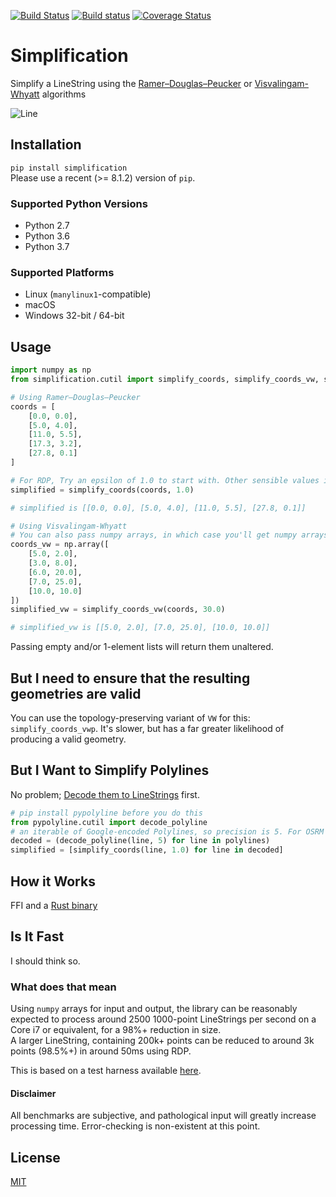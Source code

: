 [![Build Status](https://travis-ci.org/urschrei/simplification.svg?branch=master)](https://travis-ci.org/urschrei/simplification) [![Build status](https://ci.appveyor.com/api/projects/status/0n7d5iwb3uqhsos6/branch/master?svg=true)](https://ci.appveyor.com/project/urschrei/simplification/branch/master) [![Coverage Status](https://coveralls.io/repos/github/urschrei/simplification/badge.svg?branch=master)](https://coveralls.io/github/urschrei/simplification?branch=master)

# Simplification
Simplify a LineString using the [Ramer–Douglas–Peucker](https://en.wikipedia.org/wiki/Ramer–Douglas–Peucker_algorithm) or [Visvalingam-Whyatt](https://bost.ocks.org/mike/simplify/) algorithms

![Line](https://cdn.rawgit.com/urschrei/rdp/6c84264fd9cdc0b8fdf974fc98e51fea4834ed05/rdp.svg)  

## Installation
`pip install simplification`  
Please use a recent (>= 8.1.2) version of `pip`.

### Supported Python Versions
- Python 2.7
- Python 3.6
- Python 3.7

### Supported Platforms
- Linux (`manylinux1`-compatible)
- macOS
- Windows 32-bit / 64-bit

## Usage
```python
import numpy as np
from simplification.cutil import simplify_coords, simplify_coords_vw, simplify_coords_vwp

# Using Ramer–Douglas–Peucker
coords = [
    [0.0, 0.0],
    [5.0, 4.0],
    [11.0, 5.5],
    [17.3, 3.2],
    [27.8, 0.1]
]

# For RDP, Try an epsilon of 1.0 to start with. Other sensible values include 0.01, 0.001
simplified = simplify_coords(coords, 1.0)

# simplified is [[0.0, 0.0], [5.0, 4.0], [11.0, 5.5], [27.8, 0.1]]

# Using Visvalingam-Whyatt
# You can also pass numpy arrays, in which case you'll get numpy arrays back
coords_vw = np.array([
    [5.0, 2.0],
    [3.0, 8.0],
    [6.0, 20.0],
    [7.0, 25.0],
    [10.0, 10.0]
])
simplified_vw = simplify_coords_vw(coords, 30.0)

# simplified_vw is [[5.0, 2.0], [7.0, 25.0], [10.0, 10.0]]
```

Passing empty and/or 1-element lists will return them unaltered.

## But I need to ensure that the resulting geometries are valid
You can use the topology-preserving variant of `VW` for this: `simplify_coords_vwp`. It's slower, but has a far greater likelihood of producing a valid geometry.


## But I Want to Simplify Polylines
No problem; [Decode them to LineStrings](https://github.com/urschrei/pypolyline) first.

``` python
# pip install pypolyline before you do this
from pypolyline.cutil import decode_polyline
# an iterable of Google-encoded Polylines, so precision is 5. For OSRM &c., it's 6
decoded = (decode_polyline(line, 5) for line in polylines)
simplified = [simplify_coords(line, 1.0) for line in decoded]
```

## How it Works
FFI and a [Rust binary](https://github.com/urschrei/rdp)

## Is It Fast
I should think so.
### What does that mean
Using `numpy` arrays for input and output, the library can be reasonably expected to process around 2500 1000-point LineStrings per second on a Core i7 or equivalent, for a 98%+ reduction in size.  
A larger LineString, containing 200k+ points can be reduced to around 3k points (98.5%+) in around 50ms using RDP.

This is based on a test harness available [here](benchmark_runner.py).
#### Disclaimer
All benchmarks are subjective, and pathological input will greatly increase processing time. Error-checking is non-existent at this point.

## License
[MIT](license.txt)
